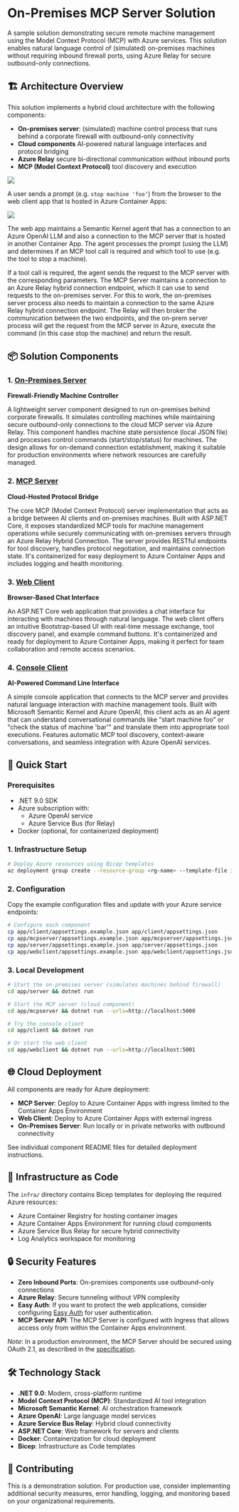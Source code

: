 # On-Premises MCP Server Solution

A sample solution demonstrating secure remote machine management using the Model Context Protocol (MCP) with Azure services. This solution enables natural language control of (simulated) on-premises machines without requiring inbound firewall ports, using Azure Relay for secure outbound-only connections.

## 🏗️ Architecture Overview

This solution implements a hybrid cloud architecture with the following components:
- **On-premises server**: (simulated) machine control process that runs behind a corporate firewall with outbound-only connectivity
- **Cloud components** AI-powered natural language interfaces and protocol bridging
- **Azure Relay** secure bi-directional communication without inbound ports
- **MCP (Model Context Protocol)** tool discovery and execution

![](doc/architecture.png)

A user sends a prompt (e.g. `stop machine 'foo'`) from the browser to the web client app that is hosted in Azure Container Apps:

![](doc/webclient.jpg)

The web app maintains a Semantic Kernel agent that has a connection to an Azure OpenAI LLM and also a connection to the MCP server that is hosted in another Container App. The agent processes the prompt (using the LLM) and determines if an MCP tool call is required and which tool to use (e.g. the tool to stop a machine).

If a tool call is required, the agent sends the request to the MCP server with the corresponding parameters. The MCP Server maintains a connection to an Azure Relay hybrid connection endpoint, which it can use to send requests to the on-premises server. For this to work, the on-premises server process also needs to maintain a connection to the same Azure Relay hybrid connection endpoint. The Relay will then broker the communication between the two endpoints, and the on-prem server process will get the request from the MCP server in Azure, execute the command (in this case stop the machine) and return the result.

## 📦 Solution Components

### 1. [On-Premises Server](app/server/README.md)
**Firewall-Friendly Machine Controller**

A lightweight server component designed to run on-premises behind corporate firewalls. It simulates controlling machines while maintaining secure outbound-only connections to the cloud MCP server via Azure Relay. This component handles machine state persistence (local JSON file) and processes control commands (start/stop/status) for machines. The design allows for on-demand connection establishment, making it suitable for production environments where network resources are carefully managed.

### 2. [MCP Server](app/mcpserver/README.md)
**Cloud-Hosted Protocol Bridge**

The core MCP (Model Context Protocol) server implementation that acts as a bridge between AI clients and on-premises machines. Built with ASP.NET Core, it exposes standardized MCP tools for machine management operations while securely communicating with on-premises servers through an Azure Relay Hybrid Connection. The server provides RESTful endpoints for tool discovery, handles protocol negotiation, and maintains connection state. It's containerized for easy deployment to Azure Container Apps and includes logging and health monitoring.

### 3. [Web Client](app/webclient/README.md)
**Browser-Based Chat Interface**

An ASP.NET Core web application that provides a chat interface for interacting with machines through natural language. The web client offers an intuitive Bootstrap-based UI with real-time message exchange, tool discovery panel, and example command buttons. It's containerized and ready for deployment to Azure Container Apps, making it perfect for team collaboration and remote access scenarios.

### 4. [Console Client](app/client/README.md) 
**AI-Powered Command Line Interface**

A simple console application that connects to the MCP server and provides natural language interaction with machine management tools. Built with Microsoft Semantic Kernel and Azure OpenAI, this client acts as an AI agent that can understand conversational commands like "start machine foo" or "check the status of machine 'bar'" and translate them into appropriate tool executions. Features automatic MCP tool discovery, context-aware conversations, and seamless integration with Azure OpenAI services.

## 🚀 Quick Start

### Prerequisites
- .NET 9.0 SDK
- Azure subscription with:
  - Azure OpenAI service
  - Azure Service Bus (for Relay)
- Docker (optional, for containerized deployment)

### 1. Infrastructure Setup
```bash
# Deploy Azure resources using Bicep templates
az deployment group create --resource-group <rg-name> --template-file infra/main.bicep
```

### 2. Configuration
Copy the example configuration files and update with your Azure service endpoints:
```bash
# Configure each component
cp app/client/appsettings.example.json app/client/appsettings.json
cp app/mcpserver/appsettings.example.json app/mcpserver/appsettings.json
cp app/server/appsettings.example.json app/server/appsettings.json
cp app/webclient/appsettings.example.json app/webclient/appsettings.json
```

### 3. Local Development
```bash
# Start the on-premises server (simulates machines behind firewall)
cd app/server && dotnet run

# Start the MCP server (cloud component)
cd app/mcpserver && dotnet run --urls=http://localhost:5000

# Try the console client
cd app/client && dotnet run

# Or start the web client
cd app/webclient && dotnet run --urls=http://localhost:5001
```

## 🌐 Cloud Deployment

All components are ready for Azure deployment:

- **MCP Server**: Deploy to Azure Container Apps with ingress limited to the Container Apps Environment
- **Web Client**: Deploy to Azure Container Apps with external ingress  
- **On-Premises Server**: Run locally or in private networks with outbound connectivity

See individual component README files for detailed deployment instructions.

## 🔧 Infrastructure as Code

The `infra/` directory contains Bicep templates for deploying the required Azure resources:
- Azure Container Registry for hosting container images
- Azure Container Apps Environment for running cloud components
- Azure Service Bus Relay for secure hybrid connectivity
- Log Analytics workspace for monitoring

## 🔒 Security Features

- **Zero Inbound Ports**: On-premises components use outbound-only connections
- **Azure Relay**: Secure tunneling without VPN complexity
- **Easy Auth**: If you want to protect the web applications, consider configuring [Easy Auth](https://learn.microsoft.com/en-us/azure/container-apps/authentication) for user authentication.
- **MCP Server API**: The MCP Server is configured with Ingress that allows access only from within the Container Apps environment.

*Note*: In a production environment, the MCP Server should be secured using OAuth 2.1, as described in the [specification](https://modelcontextprotocol.io/specification/draft/basic/authorization).

## 🛠️ Technology Stack

- **.NET 9.0**: Modern, cross-platform runtime
- **Model Context Protocol (MCP)**: Standardized AI tool integration
- **Microsoft Semantic Kernel**: AI orchestration framework
- **Azure OpenAI**: Large language model services
- **Azure Service Bus Relay**: Hybrid cloud connectivity
- **ASP.NET Core**: Web framework for servers and clients
- **Docker**: Containerization for cloud deployment
- **Bicep**: Infrastructure as Code templates

## 🤝 Contributing

This is a demonstration solution. For production use, consider implementing additional security measures, error handling, logging, and monitoring based on your organizational requirements.